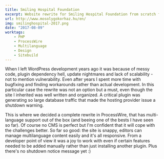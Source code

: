 ```yaml
---
title: Smiling Hospital Foundation
excerpt: Website rewrite for Smiling Hospital Foundation from scratch from WordPress to ProcessWire.
url: http://www.mosolygokorhaz.hu/en/
img: smilinghospital-2017.png
date: "2017-08-09"
worktags:
    - PHP
    - ProcessWire
    - Multilanguage
    - Design
    - Sitebuild
---
```


When I left WordPress development years ago it was because of messy code, plugin dependency hell, update nightmares and lack of scalability - not to mention vulnerability. Even after years I spent more time with bugfixing and finding workarounds rather than actual development. In this particular case the rewrite was not an option but a must, even though the site I inherited was well written and organized. A critical plugin was generating so large database traffic that made the hosting provider issue a shutdown warning.

This is where we decided a complete rewrite in ProcessWire, that has multi-language support out of the box (and beeing one of the bests I have seen so far). Of course no CMS is perfect but I'm confident that it will cope with the challenges better. So far so good: the site is snappy, editors can manage multilanguage content easily and it's all responsive. From a developer point of view it was a joy to work with even if certain features needed to be added manually rather than just installing another plugin. Plus there's no shutdown notice message yet :)
